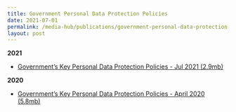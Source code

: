 ```yaml
---
title: Government Personal Data Protection Policies
date: 2021-07-01
permalink: /media-hub/publications/government-personal-data-protection-policies
layout: post
---
```

**2021**
* [Government’s Key Personal Data Protection Policies -  Jul 2021 (2.9mb)](/files/publications/government-personal-data-protection-policies-jul21.pdf)

**2020**
* [Government’s Key Personal Data Protection Policies - April 2020  (5.8mb)](/files/publications/government-personal-data-protection-policies-Apr2020.pdf)